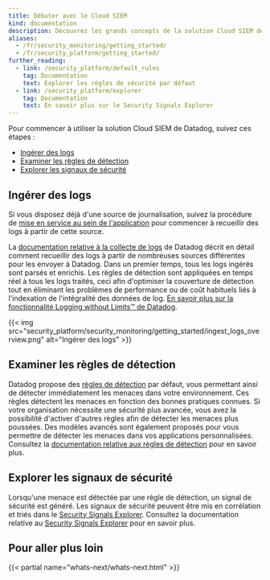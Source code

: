 ```yaml
---
title: Débuter avec le Cloud SIEM
kind: documentation
description: Découvrez les grands concepts de la solution Cloud SIEM de Datadog, activez la détection des menaces et explorez les règles de détection des menaces par défaut.
aliases:
  - /fr/security_monitoring/getting_started/
  - /fr/security_platform/getting_started/
further_reading:
  - link: /security_platform/default_rules
    tag: Documentation
    text: Explorer les règles de sécurité par défaut
  - link: /security_platform/explorer
    tag: Documentation
    text: En savoir plus sur le Security Signals Explorer
---
```

Pour commencer à utiliser la solution Cloud SIEM de Datadog, suivez ces étapes :

* [Ingérer des logs](#ingerer-des-logs)
* [Examiner les règles de détection](#examiner-les-regles-de-detection)
* [Explorer les signaux de sécurité](#explorer-les-signaux-de-securite)

## Ingérer des logs

Si vous disposez déjà d'une source de journalisation, suivez la procédure de [mise en service au sein de l'application][1] pour commencer à recueillir des logs à partir de cette source.

La [documentation relative à la collecte de logs][2] de Datadog décrit en détail comment recueillir des logs à partir de nombreuses sources différentes pour les envoyer à Datadog. Dans un premier temps, tous les logs ingérés sont parsés et enrichis. Les règles de détection sont appliquées en temps réel à tous les logs traités, ceci afin d'optimiser la couverture de détection tout en éliminant les problèmes de performance ou de coût habituels liés à l'indexation de l'intégralité des données de log. [En savoir plus sur la fonctionnalité Logging without Limits™ de Datadog][3].

{{< img src="security_platform/security_monitoring/getting_started/ingest_logs_overview.png" alt="Ingérer des logs" >}}

## Examiner les règles de détection

Datadog propose des [règles de détection][4] par défaut, vous permettant ainsi de détecter immédiatement les menaces dans votre environnement. Ces règles détectent les menaces en fonction des bonnes pratiques connues. Si votre organisation nécessite une sécurité plus avancée, vous avez la possibilité d'activer d'autres règles afin de détecter les menaces plus poussées. Des modèles avancés sont également proposés pour vous permettre de détecter les menaces dans vos applications personnalisées. Consultez la [documentation relative aux règles de détection][5] pour en savoir plus.

## Explorer les signaux de sécurité

Lorsqu'une menace est détectée par une règle de détection, un signal de sécurité est généré. Les signaux de sécurité peuvent être mis en corrélation et triés dans le [Security Signals Explorer][6]. Consultez la documentation relative au [Security Signals Explorer][7] pour en savoir plus. 

## Pour aller plus loin

{{< partial name="whats-next/whats-next.html" >}}

[1]: https://app.datadoghq.com/security/onboarding
[2]: /fr/logs/log_collection/
[3]: https://www.datadoghq.com/blog/logging-without-limits/
[4]: /fr/security_monitoring/default_rules/
[5]: /fr/security_monitoring/detection_rules/
[6]: https://app.datadoghq.com/security
[7]: /fr/security_monitoring/explorer/